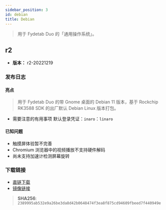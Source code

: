 ```yaml
---
sidebar_position: 3
id: debian
title: Debian
---
```

> 用于 Fydetab Duo 的「通用操作系统」。

## r2
- **版本：** r2-20221219

### 发布日志

#### 亮点
> 用于 Fydetab Duo 的带 Gnome 桌面的 Debian 11 版本，基于 Rockchip RK3588 SDK 的出厂默认 Debian Linux 版本打包。
  
- 需要注意的有用事项
默认登录凭证：`inaro`：`linaro`

#### 已知问题
- 触摸屏体验暂不完善
- Chromium 浏览器中的视频播放不支持硬件解码
- 尚未支持加速计检测屏幕旋转


###  下载链接
- [直链下载](https://download.fydeos.io/fydetabduo/fydetab_duo-debian-gnome-update-20221219.img.xz)
- [镜像链接](https://fydeos-my.sharepoint.cn/:u:/g/personal/fyde_fydeos_partner_onmschina_cn/ETUoxiv8YthMu_gm5ZLbLg8B_3FqTm55ye3DQn5GQ2DZWQ?e=3mQWnb)

> **SHA256**: `2389995ab532e9a26be3da8d42b0648474f3ea8f875cd94609fbeed7f440949e`

